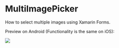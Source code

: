 # MultiImagePicker
How to select multiple images using Xamarin Forms.


Preview on Android (Functionality is the same on iOS):

![](https://i.imgur.com/drun9eZ.gif)
